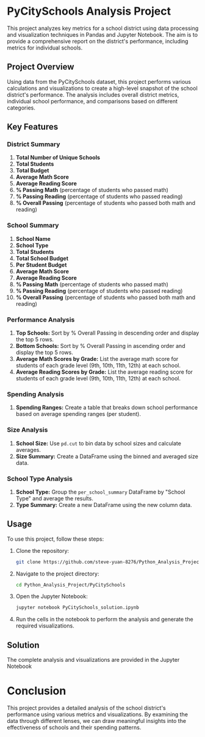 # PyCitySchools Analysis Project

This project analyzes key metrics for a school district using data processing and visualization techniques in Pandas and Jupyter Notebook. The aim is to provide a comprehensive report on the district's performance, including metrics for individual schools.

## Project Overview

Using data from the PyCitySchools dataset, this project performs various calculations and visualizations to create a high-level snapshot of the school district's performance. The analysis includes overall district metrics, individual school performance, and comparisons based on different categories.

## Key Features

### District Summary

1. **Total Number of Unique Schools**
2. **Total Students**
3. **Total Budget**
4. **Average Math Score**
5. **Average Reading Score**
6. **% Passing Math** (percentage of students who passed math)
7. **% Passing Reading** (percentage of students who passed reading)
8. **% Overall Passing** (percentage of students who passed both math and reading)

### School Summary

1. **School Name**
2. **School Type**
3. **Total Students**
4. **Total School Budget**
5. **Per Student Budget**
6. **Average Math Score**
7. **Average Reading Score**
8. **% Passing Math** (percentage of students who passed math)
9. **% Passing Reading** (percentage of students who passed reading)
10. **% Overall Passing** (percentage of students who passed both math and reading)

### Performance Analysis

1. **Top Schools:** Sort by % Overall Passing in descending order and display the top 5 rows.
2. **Bottom Schools:** Sort by % Overall Passing in ascending order and display the top 5 rows.
3. **Average Math Scores by Grade:** List the average math score for students of each grade level (9th, 10th, 11th, 12th) at each school.
4. **Average Reading Scores by Grade:** List the average reading score for students of each grade level (9th, 10th, 11th, 12th) at each school.

### Spending Analysis

1. **Spending Ranges:** Create a table that breaks down school performance based on average spending ranges (per student).

### Size Analysis

1. **School Size:** Use `pd.cut` to bin data by school sizes and calculate averages.
2. **Size Summary:** Create a DataFrame using the binned and averaged size data.

### School Type Analysis

1. **School Type:** Group the `per_school_summary` DataFrame by "School Type" and average the results.
2. **Type Summary:** Create a new DataFrame using the new column data.

## Usage

To use this project, follow these steps:

1. Clone the repository:
   ```bash
   git clone https://github.com/steve-yuan-8276/Python_Analysis_Project.git
   ```

2. Navigate to the project directory:
   ```bash
   cd Python_Analysis_Project/PyCitySchools
   ```

3. Open the Jupyter Notebook:
   ```bash
   jupyter notebook PyCitySchools_solution.ipynb
   ```

4. Run the cells in the notebook to perform the analysis and generate the required visualizations.

## Solution

The complete analysis and visualizations are provided in the Jupyter Notebook

# Conclusion

This project provides a detailed analysis of the school district's performance using various metrics and visualizations. By examining the data through different lenses, we can draw meaningful insights into the effectiveness of schools and their spending patterns.

